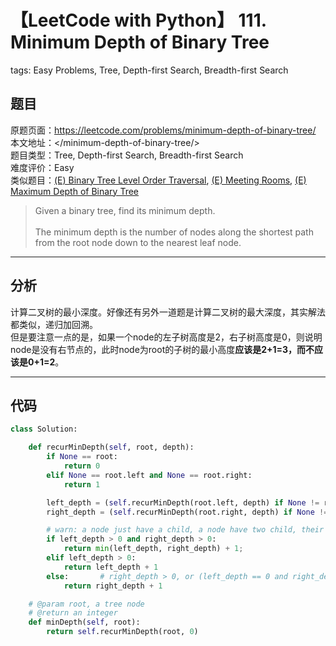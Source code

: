 # 【LeetCode with Python】 111. Minimum Depth of Binary Tree
tags: Easy Problems, Tree, Depth-first Search, Breadth-first Search

## 题目
原题页面：<https://leetcode.com/problems/minimum-depth-of-binary-tree/><br/>
本文地址：<<leetcode-with-python-domain>/minimum-depth-of-binary-tree/><br/>
题目类型：Tree, Depth-first Search, Breadth-first Search<br/>
难度评价：Easy<br/>
类似题目：[(E) Binary Tree Level Order Traversal](/binary-tree-level-order-traversal/), [(E) Meeting Rooms](/meeting-rooms/), [(E) Maximum Depth of Binary Tree](/maximum-depth-of-binary-tree/)<br/>

> Given a binary tree, find its minimum depth.<br/>
><br/>
> The minimum depth is the number of nodes along the shortest path from the root node down to the nearest leaf node.<br/>

<!-- more -->

---
## 分析
计算二叉树的最小深度。好像还有另外一道题是计算二叉树的最大深度，其实解法都类似，递归加回溯。<br/>
但是要注意一点的是，如果一个node的左子树高度是2，右子树高度是0，则说明node是没有右节点的，此时node为root的子树的最小高度**应该是2+1=3，而不应该是0+1=2**。<br/>

---
## 代码
``` python
class Solution:

    def recurMinDepth(self, root, depth):
        if None == root:
            return 0
        elif None == root.left and None == root.right:
            return 1

        left_depth = (self.recurMinDepth(root.left, depth) if None != root.left else 0)
        right_depth = (self.recurMinDepth(root.right, depth) if None != root.right else 0)

        # warn: a node just have a child, a node have two child, their height calculation method are different.
        if left_depth > 0 and right_depth > 0:
            return min(left_depth, right_depth) + 1;
        elif left_depth > 0:
            return left_depth + 1
        else:       # right_depth > 0, or (left_depth == 0 and right_depth == 0)
            return right_depth + 1

    # @param root, a tree node
    # @return an integer
    def minDepth(self, root):
        return self.recurMinDepth(root, 0)
```
